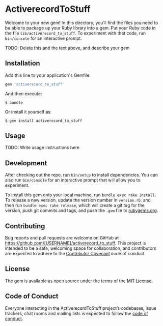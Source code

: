# ActiverecordToStuff

Welcome to your new gem! In this directory, you'll find the files you need to be able to package up your Ruby library into a gem. Put your Ruby code in the file `lib/activerecord_to_stuff`. To experiment with that code, run `bin/console` for an interactive prompt.

TODO: Delete this and the text above, and describe your gem

## Installation

Add this line to your application's Gemfile:

```ruby
gem 'activerecord_to_stuff'
```

And then execute:

    $ bundle

Or install it yourself as:

    $ gem install activerecord_to_stuff

## Usage

TODO: Write usage instructions here

## Development

After checking out the repo, run `bin/setup` to install dependencies. You can also run `bin/console` for an interactive prompt that will allow you to experiment.

To install this gem onto your local machine, run `bundle exec rake install`. To release a new version, update the version number in `version.rb`, and then run `bundle exec rake release`, which will create a git tag for the version, push git commits and tags, and push the `.gem` file to [rubygems.org](https://rubygems.org).

## Contributing

Bug reports and pull requests are welcome on GitHub at https://github.com/[USERNAME]/activerecord_to_stuff. This project is intended to be a safe, welcoming space for collaboration, and contributors are expected to adhere to the [Contributor Covenant](http://contributor-covenant.org) code of conduct.

## License

The gem is available as open source under the terms of the [MIT License](https://opensource.org/licenses/MIT).

## Code of Conduct

Everyone interacting in the ActiverecordToStuff project’s codebases, issue trackers, chat rooms and mailing lists is expected to follow the [code of conduct](https://github.com/[USERNAME]/activerecord_to_stuff/blob/master/CODE_OF_CONDUCT.md).
